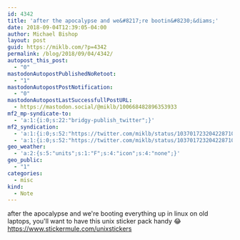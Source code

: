 ```yaml
---
id: 4342
title: 'after the apocalypse and we&#8217;re bootin&#8230;&diams;'
date: 2018-09-04T12:39:05-04:00
author: Michael Bishop
layout: post
guid: https://miklb.com/?p=4342
permalink: /blog/2018/09/04/4342/
autopost_this_post:
  - "0"
mastodonAutopostPublishedNoRetoot:
  - "1"
mastodonAutopostPostNotification:
  - "0"
mastodonAutopostLastSuccessfullPostURL:
  - https://mastodon.social/@miklb/100668482896353933
mf2_mp-syndicate-to:
  - 'a:1:{i:0;s:22:"bridgy-publish_twitter";}'
mf2_syndication:
  - 'a:1:{i:0;s:52:"https://twitter.com/miklb/status/1037017232042287104";}'
  - 'a:1:{i:0;s:52:"https://twitter.com/miklb/status/1037017232042287104";}'
geo_weather:
  - 'a:2:{s:5:"units";s:1:"F";s:4:"icon";s:4:"none";}'
geo_public:
  - "1"
categories:
  - misc
kind:
  - Note
---
```

after the apocalypse and we're booting everything up in linux on old laptops, you'll want to have this unix sticker pack handy 😂 <https://www.stickermule.com/unixstickers> 